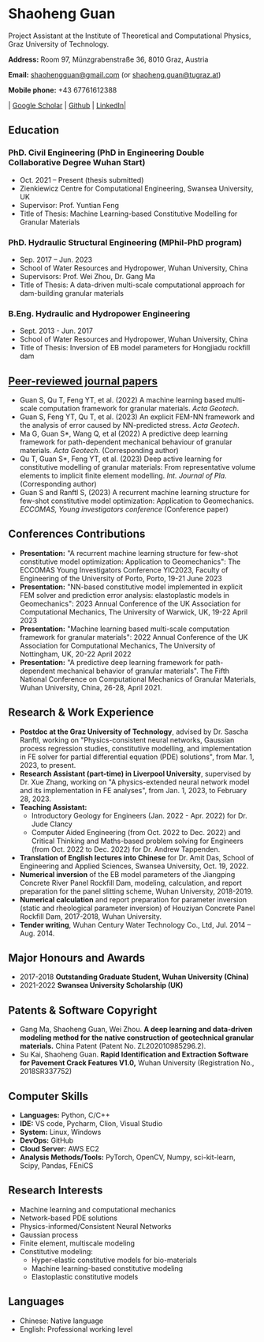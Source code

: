 # Shaoheng Guan

Project Assistant at the Institute of Theoretical and Computational Physics, Graz University of Technology.

**Address:** Room 97, Münzgrabenstraße 36, 8010 Graz, Austria

**Email:** [shaohengguan@gmail.com](mailto:shaohengguan@gmail.com) (or [shaoheng.guan@tugraz.at](mailto:shaoheng.guan@tugraz.at))

**Mobile phone:** +43 67761612388

| [Google Scholar](https://scholar.google.com/citations?user=LUfT89UAAAAJ&hl=zh-CN) | [Github](https://github.com/guanshaoheng) | [LinkedIn](https://www.linkedin.com/in/shaoheng-guan-619a65225/)|

## Education

### PhD. Civil Engineering (PhD in Engineering Double Collaborative Degree Wuhan Start)

- Oct. 2021 – Present (thesis submitted)
- Zienkiewicz Centre for Computational Engineering, Swansea University, UK
- Supervisor: Prof. Yuntian Feng
- Title of Thesis: Machine Learning-based Constitutive Modelling for Granular Materials

### PhD. Hydraulic Structural Engineering (MPhil-PhD program)

- Sep. 2017 – Jun. 2023
- School of Water Resources and Hydropower, Wuhan University, China
- Supervisors: Prof. Wei Zhou, Dr. Gang Ma
- Title of Thesis: A data-driven multi-scale computational approach for dam-building granular materials

### B.Eng. Hydraulic and Hydropower Engineering

- Sept. 2013 - Jun. 2017
- School of Water Resources and Hydropower, Wuhan University, China
- Title of Thesis: Inversion of EB model parameters for Hongjiadu rockfill dam

## [Peer-reviewed journal papers](https://scholar.google.com/citations?user=LUfT89UAAAAJ&hl=zh-CN)

- Guan S, Qu T, Feng YT, et al. (2022) A machine learning based multi-scale computation framework for granular materials. *Acta Geotech*.
- Guan S, Feng YT, Qu T, et al. (2023) An explicit FEM-NN framework and the analysis of error caused by NN-predicted stress. *Acta Geotech*.
- Ma G, Guan S*, Wang Q, et al (2022) A predictive deep learning framework for path-dependent mechanical behaviour of granular materials. *Acta Geotech*. (Corresponding author)
- Qu T, Guan S*, Feng YT, et al. (2023) Deep active learning for constitutive modelling of granular materials: From representative volume elements to implicit finite element modelling. *Int. Journal of Pla*. (Corresponding author)
- Guan S and Ranftl S, (2023) A recurrent machine learning structure for few-shot constitutive model optimization: Application to Geomechanics. *ECCOMAS, Young investigators conference* (Conference paper)

## Conferences Contributions

- **Presentation:** "A recurrent machine learning structure for few-shot constitutive model optimization: Application to Geomechanics": The ECCOMAS Young Investigators Conference YIC2023, Faculty of Engineering of the University of Porto, Porto, 19-21 June 2023
- **Presentation:** "NN-based constitutive model implemented in explicit FEM solver and prediction error analysis: elastoplastic models in Geomechanics": 2023 Annual Conference of the UK Association for Computational Mechanics, The University of Warwick, UK, 19-22 April 2023
- **Presentation:** "Machine learning based multi-scale computation framework for granular materials": 2022 Annual Conference of the UK Association for Computational Mechanics, The University of Nottingham, UK, 20-22 April 2022
- **Presentation:** "A predictive deep learning framework for path-dependent mechanical behavior of granular materials". The Fifth National Conference on Computational Mechanics of Granular Materials, Wuhan University, China, 26-28, April 2021.

## Research & Work Experience

- **Postdoc at the Graz University of Technology**, advised by Dr. Sascha Ranftl, working on "Physics-consistent neural networks, Gaussian process regression studies, constitutive modelling, and implementation in FE solver for partial differential equation (PDE) solutions", from Mar. 1, 2023, to present.
- **Research Assistant (part-time) in Liverpool University**, supervised by Dr. Xue Zhang, working on "A physics-extended neural network model and its implementation in FE analyses", from Jan. 1, 2023, to February 28, 2023.
- **Teaching Assistant:**
  - Introductory Geology for Engineers (Jan. 2022 - Apr. 2022) for Dr. Jude Clancy
  - Computer Aided Engineering (from Oct. 2022 to Dec. 2022) and Critical Thinking and Maths-based problem solving for Engineers (from Oct. 2022 to Dec. 2022) for Dr. Andrew Tappenden.
- **Translation of English lectures into Chinese** for Dr. Amit Das, School of Engineering and Applied Sciences, Swansea University, Oct. 19, 2022.
- **Numerical inversion** of the EB model parameters of the Jiangping Concrete River Panel Rockfill Dam, modeling, calculation, and report preparation for the panel slitting scheme, Wuhan University, 2018-2019.
- **Numerical calculation** and report preparation for parameter inversion (static and rheological parameter inversion) of Houziyan Concrete Panel Rockfill Dam, 2017-2018, Wuhan University.
- **Tender writing**, Wuhan Century Water Technology Co., Ltd, Jul. 2014 – Aug. 2014.

## Major Honours and Awards

- 2017-2018 **Outstanding Graduate Student, Wuhan University (China)**
- 2021-2022 **Swansea University Scholarship (UK)**

## Patents & Software Copyright

- Gang Ma, Shaoheng Guan, Wei Zhou. **A deep learning and data-driven modeling method for the native construction of geotechnical granular materials.** China Patent (Patent No. ZL202010985296.2).
- Su Kai, Shaoheng Guan. **Rapid Identification and Extraction Software for Pavement Crack Features V1.0,** Wuhan University (Registration No., 2018SR337752)

## Computer Skills

- **Languages:** Python, C/C++
- **IDE:** VS code, Pycharm, Clion, Visual Studio
- **System:** Linux, Windows
- **DevOps:** GitHub
- **Cloud Server:** AWS EC2
- **Analysis Methods/Tools:** PyTorch, OpenCV, Numpy, sci-kit-learn, Scipy, Pandas, FEniCS

## Research Interests

- Machine learning and computational mechanics
- Network-based PDE solutions
- Physics-informed/Consistent Neural Networks
- Gaussian process
- Finite element, multiscale modeling
- Constitutive modeling:
  - Hyper-elastic constitutive models for bio-materials
  - Machine learning-based constitutive modeling
  - Elastoplastic constitutive models

## Languages

- Chinese: Native language
- English: Professional working level


